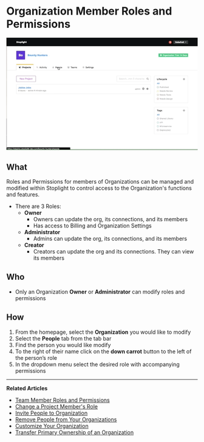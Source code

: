 # Organization Member Roles and Permissions 

![Organization Member Roles and Permissions](https://github.com/stoplightio/docs/blob/develop/assets/gifs/org-member-role-change.gif?raw=true)

## What 
Roles and Permissions for members of Organizations can be managed and modified within Stoplight to control access to the Organization's functions and features. 
* There are 3 Roles: 
    * **Owner** 
        * Owners can update the org, its connections, and its members 
        * Has access to Billing and Organization Settings
    * **Administrator** 
        * Admins can update the org, its connections, and its members 
    * **Creator** 
         * Creators can update the org and its connections. They can view its members 

## Who
* Only an Organization **Owner** or **Administrator** can modify roles and permissions 
## How 
1. From the homepage, select the **Organization** you would like to modify 
2. Select the **People** tab from the tab bar 
3. Find the person you would like modify 
4. To the right of their name click on the **down carrot** button to the left of the person’s role 
5. In the dropdown menu select the desired role with accompanying permissions 

---
**Related Articles**
- [Team Member Roles and Permissions](/platform/organizations/teams/roles)
- [Change a Project Member's Role](/platform/projects/change-a-members-role)
- [Invite People to Organization](/platform/organizations/invite-people)
- [Remove People from Your Organizations](/platform/organizations/remove-members)
- [Customize Your Organization](/platform/organizations/customize)
- [Transfer Primary Ownership of an Organization](/platform/organizations/transfer-ownership)

